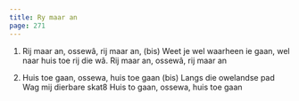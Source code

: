 ```yaml
---
title: Ry maar an
page: 271
---  
```



1.  Rij maar an, ossewâ, rij maar an, (bis)
Weet je wel waarheen ie gaan,
wel naar huis toe rij die wâ.
Rij maar an, ossewâ, rij maar an


2. Huis toe gaan, ossewa, huis toe gaan (bis)
Langs die owelandse pad
Wag mij dierbare skat8
Huis to gaan, ossewa, huis toe gaan